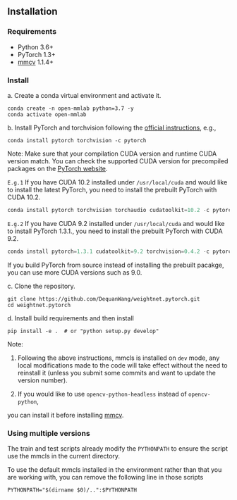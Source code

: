 ## Installation

### Requirements

- Python 3.6+
- PyTorch 1.3+
- [mmcv](https://github.com/open-mmlab/mmcv) 1.1.4+

### Install

a. Create a conda virtual environment and activate it.

```shell
conda create -n open-mmlab python=3.7 -y
conda activate open-mmlab
```

b. Install PyTorch and torchvision following the [official instructions](https://pytorch.org/), e.g.,

```shell
conda install pytorch torchvision -c pytorch
```

Note: Make sure that your compilation CUDA version and runtime CUDA version match.
You can check the supported CUDA version for precompiled packages on the [PyTorch website](https://pytorch.org/).

`E.g.1` If you have CUDA 10.2 installed under `/usr/local/cuda` and would like to install the latest PyTorch, you need to install the prebuilt PyTorch with CUDA 10.2.

```python
conda install pytorch torchvision torchaudio cudatoolkit=10.2 -c pytorch
```

`E.g.2` If you have CUDA 9.2 installed under `/usr/local/cuda` and would like to install
PyTorch 1.3.1., you need to install the prebuilt PyTorch with CUDA 9.2.

```python
conda install pytorch=1.3.1 cudatoolkit=9.2 torchvision=0.4.2 -c pytorch
```

If you build PyTorch from source instead of installing the prebuilt pacakge,
you can use more CUDA versions such as 9.0.

c. Clone the repository.

```shell
git clone https://github.com/DequanWang/weightnet.pytorch.git
cd weightnet.pytorch
```

d. Install build requirements and then install

```shell
pip install -e .  # or "python setup.py develop"
```

Note:

1. Following the above instructions, mmcls is installed on `dev` mode, any local modifications made to the code will take effect without the need to reinstall it (unless you submit some commits and want to update the version number).

2. If you would like to use `opencv-python-headless` instead of `opencv-python`,

you can install it before installing [mmcv](https://github.com/open-mmlab/mmcv).

### Using multiple versions

The train and test scripts already modify the `PYTHONPATH` to ensure the script use the mmcls in the current directory.

To use the default mmcls installed in the environment rather than that you are working with, you can remove the following line in those scripts

```shell
PYTHONPATH="$(dirname $0)/..":$PYTHONPATH
```
